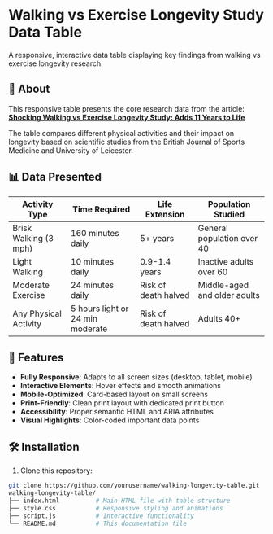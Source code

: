 # Walking vs Exercise Longevity Study Data Table

A responsive, interactive data table displaying key findings from walking vs exercise longevity research.

## 📖 About

This responsive table presents the core research data from the article:  
**[Shocking Walking vs Exercise Longevity Study: Adds 11 Years to Life](https://healthiwellness.com/shocking-walking-vs-exercise-longevity-study-adds-11-years-to-life/)**

The table compares different physical activities and their impact on longevity based on scientific studies from the British Journal of Sports Medicine and University of Leicester.

## 📊 Data Presented

| Activity Type | Time Required | Life Extension | Population Studied |
|---------------|---------------|----------------|-------------------|
| Brisk Walking (3 mph) | 160 minutes daily | 5+ years | General population over 40 |
| Light Walking | 10 minutes daily | 0.9-1.4 years | Inactive adults over 60 |
| Moderate Exercise | 24 minutes daily | Risk of death halved | Middle-aged and older adults |
| Any Physical Activity | 5 hours light or 24 min moderate | Risk of death halved | Adults 40+ |

## 🚀 Features

- **Fully Responsive**: Adapts to all screen sizes (desktop, tablet, mobile)
- **Interactive Elements**: Hover effects and smooth animations
- **Mobile-Optimized**: Card-based layout on small screens
- **Print-Friendly**: Clean print layout with dedicated print button
- **Accessibility**: Proper semantic HTML and ARIA attributes
- **Visual Highlights**: Color-coded important data points

## 🛠️ Installation

1. Clone this repository:
```bash
git clone https://github.com/yourusername/walking-longevity-table.git
walking-longevity-table/
├── index.html          # Main HTML file with table structure
├── style.css           # Responsive styling and animations
├── script.js           # Interactive functionality
└── README.md           # This documentation file
